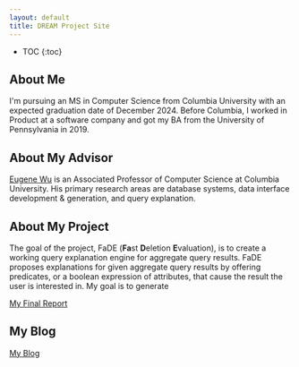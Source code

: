 ```yaml
---
layout: default
title: DREAM Project Site
---
```


* TOC
{:toc}

## About Me

I'm pursuing an MS in Computer Science from Columbia University with an expected graduation date of December 2024. Before Columbia, I worked in Product at a software company and got my BA from the University of Pennsylvania in 2019. 

## About My Advisor

[Eugene Wu](https://www.cs.columbia.edu/~ewu/) is an Associated Professor of Computer Science at Columbia University. His primary research areas are database systems, data interface development & generation, and query explanation.

## About My Project

The goal of the project, FaDE (**Fa**st **D**eletion **E**valuation), is to create a working query explanation engine for aggregate query results. FaDE proposes explanations for given aggregate query results by offering predicates, or a boolean expression of attributes, that cause the result the user is interested in. My goal is to generate 

[My Final Report](files/finalreport.pdf)

## My Blog

[My Blog](blog.html)
